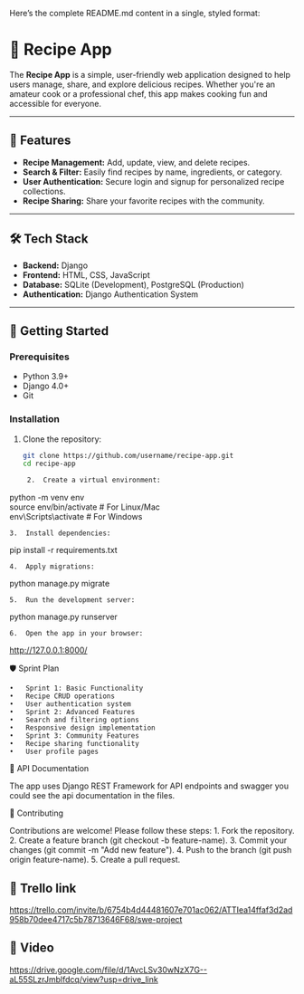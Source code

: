 Here’s the complete README.md content in a single, styled format:

# 🍴 Recipe App  

The **Recipe App** is a simple, user-friendly web application designed to help users manage, share, and explore delicious recipes. Whether you're an amateur cook or a professional chef, this app makes cooking fun and accessible for everyone.  

---

## 🌟 Features  

- **Recipe Management:** Add, update, view, and delete recipes.  
- **Search & Filter:** Easily find recipes by name, ingredients, or category.  
- **User Authentication:** Secure login and signup for personalized recipe collections.  
- **Recipe Sharing:** Share your favorite recipes with the community.  

---

## 🛠️ Tech Stack  

- **Backend:** Django  
- **Frontend:** HTML, CSS, JavaScript  
- **Database:** SQLite (Development), PostgreSQL (Production)  
- **Authentication:** Django Authentication System  

---

## 🚀 Getting Started  

### Prerequisites  

- Python 3.9+  
- Django 4.0+  
- Git  

### Installation  

1. Clone the repository:  
   ```bash  
   git clone https://github.com/username/recipe-app.git  
   cd recipe-app  

	2.	Create a virtual environment:

python -m venv env  
source env/bin/activate  # For Linux/Mac  
env\Scripts\activate     # For Windows  


	3.	Install dependencies:

pip install -r requirements.txt  


	4.	Apply migrations:

python manage.py migrate  


	5.	Run the development server:

python manage.py runserver  


	6.	Open the app in your browser:
http://127.0.0.1:8000/

🛡️ Sprint Plan

	•	Sprint 1: Basic Functionality
	•	Recipe CRUD operations
	•	User authentication system
	•	Sprint 2: Advanced Features
	•	Search and filtering options
	•	Responsive design implementation
	•	Sprint 3: Community Features
	•	Recipe sharing functionality
	•	User profile pages

📄 API Documentation

The app uses Django REST Framework for API endpoints and swagger you could see the api documentation in the files.

🤝 Contributing

Contributions are welcome! Please follow these steps:
	1.	Fork the repository.
	2.	Create a feature branch (git checkout -b feature-name).
	3.	Commit your changes (git commit -m "Add new feature").
	4.	Push to the branch (git push origin feature-name).
	5.	Create a pull request.


## 🌟 Trello link  


https://trello.com/invite/b/6754b4d44481607e701ac062/ATTIea14ffaf3d2ad958b70dee4717c5b78713646F68/swe-project



##  🎥 Video

https://drive.google.com/file/d/1AvcLSv30wNzX7G--aL55SLzrJmblfdcq/view?usp=drive_link
